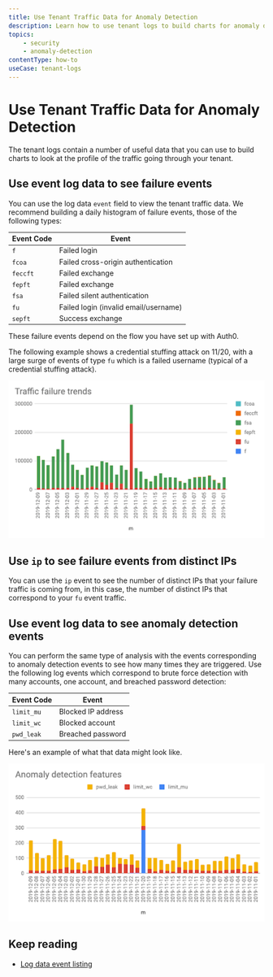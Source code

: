 ```yaml
---
title: Use Tenant Traffic Data for Anomaly Detection
description: Learn how to use tenant logs to build charts for anomaly detection on the traffic going through your tenant. 
topics:
    - security
    - anomaly-detection
contentType: how-to
useCase: tenant-logs
---
```


# Use Tenant Traffic Data for Anomaly Detection

The tenant logs contain a number of useful data that you can use to build charts to look at the profile of the traffic going through your tenant.  

## Use event log data to see failure events

You can use the log data `event` field to view the tenant traffic data. We recommend building a daily histogram of failure events, those of the following types:

| Event Code | Event |
| -- | -- |
| `f` | Failed login |
| `fcoa` | Failed cross-origin authentication |
| `feccft` | Failed exchange |
| `fepft` | Failed exchange |
| `fsa` | Failed silent authentication |
| `fu` | Failed login (invalid email/username) |
| `sepft` | Success exchange |

These failure events depend on the flow you have set up with Auth0. 

The following example shows a credential stuffing attack on 11/20, with a large surge of events of type `fu` which is a failed username (typical of a credential stuffing attack).

![Traffic Failure Trends](/media/articles/anomaly-detection/traffic-failure-trends.png)

## Use `ip` to see failure events from distinct IPs 

You can use the `ip` event to see the number of distinct IPs that your failure traffic is coming from, in this case, the number of distinct IPs that correspond to your `fu` event traffic.

## Use event log data to see anomaly detection events

You can perform the same type of analysis with the events corresponding to anomaly detection events to see how many times they are triggered. Use the following log events which correspond to brute force detection with many accounts, one account, and breached password detection:

| Event Code | Event |
| -- | -- |
| `limit_mu` | Blocked IP address |
| `limit_wc` | Blocked account |
| `pwd_leak` | Breached password |

Here's an example of what that data might look like.

![Anomaly Detection Data](/media/articles/anomaly-detection/anomaly-detection-features.png)

## Keep reading

* [Log data event listing](/logs#log-data-event-listing)
